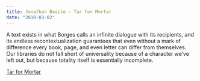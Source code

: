 ```yaml
---
title: Jonathan Basile - Tar for Mortar
date: "2018-03-02"
---
```


A text  exists  in what Borges calls an infinite dialogue with its recipients, and its  endless  recontextualization  guarantees  that  even  without  a  mark of difference every book, page, and even letter can differ from themselves. Our libraries do not fall short of universality because of a character we’ve left out, but because totality itself is essentially incomplete.

[Tar for Mortar](http://library.oapen.org/viewer/web/viewer.html?file=/bitstream/handle/20.500.12657/25433/1004662.pdf)